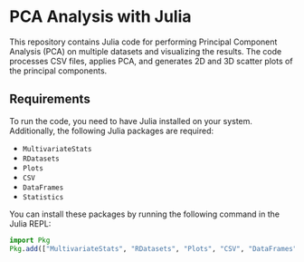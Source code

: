 # PCA Analysis with Julia

This repository contains Julia code for performing Principal Component Analysis (PCA) on multiple datasets and visualizing the results. The code processes CSV files, applies PCA, and generates 2D and 3D scatter plots of the principal components.

## Requirements

To run the code, you need to have Julia installed on your system. Additionally, the following Julia packages are required:

- `MultivariateStats`
- `RDatasets`
- `Plots`
- `CSV`
- `DataFrames`
- `Statistics`

You can install these packages by running the following command in the Julia REPL:

```julia
import Pkg
Pkg.add(["MultivariateStats", "RDatasets", "Plots", "CSV", "DataFrames", "Statistics"])